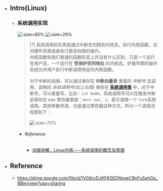 ---
---

* ## Intro(Linux)

    + ### 系统调用实现

        ![](/.images/devops/os/linux/linux-system-call-01.png ':size=65%') ![](/.images/devops/os/linux/linux-system-call-02.png ':size=29%')
        > [?] 系统调用的实质是通过中断去切换到内核态，执行内核函数，访问硬件资源或者执行更高权限的操作。
        <br>内核函数和我们普通的函数形态上并没有什么区别，只是一个运行在用户态，一个运行在 **受保护空间地址** 的内核态。好像早期的操作系统允许用户执行中断调用特定的内核函数。
        <br><br>对于中断的调用，可以通过保存在 **中断向量表** 里面的 *中断号* 去调用，调用的 *系统调用号(如上右图)* 保存在 **[系统调用表](https://chromium.googlesource.com/chromiumos/docs/+/master/constants/syscalls.md)** 中，对于中断号，可以直接写，比如：`int 0x80`，系统调用号可以在触发中断前保存在 eax 寄存器里面：`movl eax, 2`，表示调用一个 `fork`系统调用。其他参数传递，也是通过寄存器这种方式。所以一个调用流程图如下：
        <br><br>![](/.images/devops/os/linux/linux-system-call-03.png ':size=70%')

        - ###### Reference
            * [详细讲解，Linux内核----系统调用的概念及原理](https://zhuanlan.zhihu.com/p/502490525)

* ## Reference

    + https://drive.google.com/file/d/1VG6rcDJKFK0EDNxqeCBnFsSahGq_BBje/view?usp=sharing